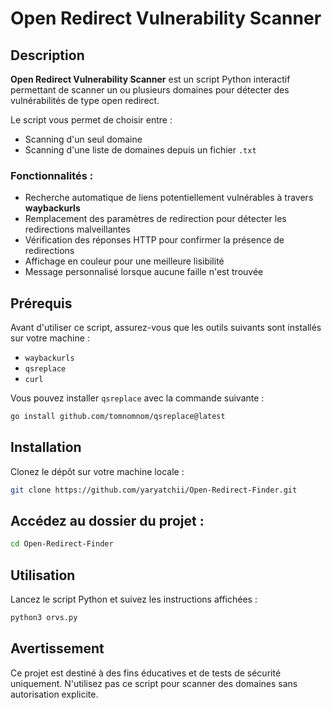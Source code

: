 # Open Redirect Vulnerability Scanner

## Description

**Open Redirect Vulnerability Scanner** est un script Python interactif permettant de scanner un ou plusieurs domaines pour détecter des vulnérabilités de type open redirect.

Le script vous permet de choisir entre :

- Scanning d'un seul domaine
- Scanning d'une liste de domaines depuis un fichier `.txt`

### Fonctionnalités :

- Recherche automatique de liens potentiellement vulnérables à travers **waybackurls**
- Remplacement des paramètres de redirection pour détecter les redirections malveillantes
- Vérification des réponses HTTP pour confirmer la présence de redirections
- Affichage en couleur pour une meilleure lisibilité
- Message personnalisé lorsque aucune faille n'est trouvée

## Prérequis

Avant d'utiliser ce script, assurez-vous que les outils suivants sont installés sur votre machine :

- `waybackurls`
- `qsreplace`
- `curl`

Vous pouvez installer `qsreplace` avec la commande suivante :
```bash
go install github.com/tomnomnom/qsreplace@latest
```

## Installation
Clonez le dépôt sur votre machine locale :
```bash
git clone https://github.com/yaryatchii/Open-Redirect-Finder.git
```
## Accédez au dossier du projet :
```bash
cd Open-Redirect-Finder
```

## Utilisation
Lancez le script Python et suivez les instructions affichées :
```bash
python3 orvs.py
```

## Avertissement
Ce projet est destiné à des fins éducatives et de tests de sécurité uniquement. N'utilisez pas ce script pour scanner des domaines sans autorisation explicite.

